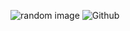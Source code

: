 ![random image](https://media.istockphoto.com/photos/flying-pigeon-in-the-woods-picture-id1360923661?b=1&k=20&m=1360923661&s=170667a&w=0&h=E4sZ2Yt4_ZbcFry1moyz9qV-1LOXtYInlz1lkZuwz98=)
![Github](https://github.com/Johann-George/)
